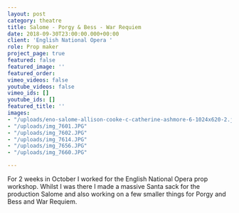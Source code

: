 ```yaml
---
layout: post
category: theatre
title: Salome - Porgy & Bess - War Requiem
date: 2018-09-30T23:00:00.000+00:00
client: 'English National Opera '
role: Prop maker
project_page: true
featured: false
featured_image: ''
featured_order: 
vimeo_videos: false
youtube_videos: false
vimeo_ids: []
youtube_ids: []
featured_title: ''
images:
- "/uploads/eno-salome-allison-cooke-c-catherine-ashmore-6-1024x620-2.jpg"
- "/uploads/img_7601.JPG"
- "/uploads/img_7602.JPG"
- "/uploads/img_7614.JPG"
- "/uploads/img_7656.JPG"
- "/uploads/img_7660.JPG"

---
```

For 2 weeks in October I worked for the English National Opera prop workshop. Whilst I was there I made a massive Santa sack for the production Salome and also working on a few smaller things for Porgy and Bess and War Requiem.